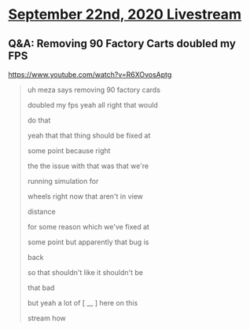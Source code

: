 # [September 22nd, 2020 Livestream](../2020-09-22.md)
## Q&A: Removing 90 Factory Carts doubled my FPS
https://www.youtube.com/watch?v=R6XOvosAptg
> uh meza says removing 90 factory cards
>
> doubled my fps yeah all right that would
>
> do that
>
> yeah that that thing should be fixed at
>
> some point because right
>
> the the issue with that was that we're
>
> running simulation for
>
> wheels right now that aren't in view
>
> distance
>
> for some reason which we've fixed at
>
> some point but apparently that bug is
>
> back
>
> so that shouldn't like it shouldn't be
>
> that bad
>
> but yeah a lot of [ __ ] here on this
>
> stream how
>
